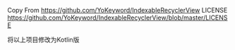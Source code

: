 Copy From https://github.com/YoKeyword/IndexableRecyclerView
LICENSE https://github.com/YoKeyword/IndexableRecyclerView/blob/master/LICENSE

将以上项目修改为Kotlin版